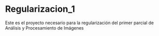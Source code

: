 # Regularizacion_1
Este es el proyecto necesario para la regularización del primer parcial de Análisis y Procesamiento de Imágenes
